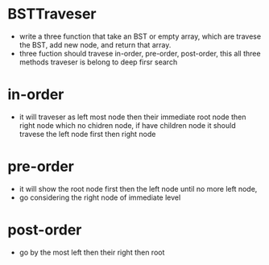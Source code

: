 # BSTTraveser
- write a three function that take an BST or empty array, which are travese the BST, add new node, and return that array.
- three fuction should travese in-order, pre-order, post-order, this all three methods traveser is belong to deep firsr search
# in-order
 - it will traveser as left most node then their immediate root node then right node  which no chidren node, if have children node it should travese the left node first then right node
# pre-order
- it will show the root node first then the left node until no more left node, 
- go considering the right node of immediate level
# post-order
- go by the most left  then their right then root 



